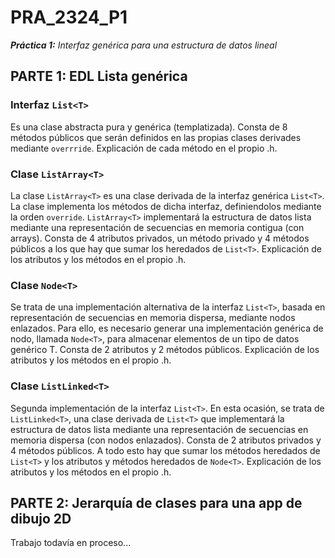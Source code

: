 # PRA_2324_P1
***Práctica 1:** Interfaz genérica para una estructura de datos lineal*

## PARTE 1: EDL Lista genérica

### Interfaz ```List<T>```
Es una clase abstracta pura y genérica (templatizada). Consta de 8 métodos públicos que serán definidos en las propias clases derivades mediante ```overrride```. Explicación de cada método en el propio .h. 

### Clase ```ListArray<T>```
La clase ```ListArray<T>``` es una clase derivada de la interfaz genérica ```List<T>```. La clase implementa los métodos de dicha interfaz, definiendolos mediante la orden ```override```. ```ListArray<T>``` implementará la estructura de datos lista mediante una representación de secuencias en memoria contigua (con arrays). 
Consta de 4 atributos privados, un método privado y 4 métodos públicos a los que hay que sumar los heredados de ```List<T>```. Explicación de los atributos y los métodos en el propio .h. 

### Clase ```Node<T>```
Se trata de una implementación alternativa de la interfaz ```List<T>```, basada en representación de secuencias en memoria dispersa, mediante nodos enlazados. Para ello, es necesario generar una implementación genérica de nodo, llamada ```Node<T>```, para almacenar elementos de un tipo de datos genérico T.
Consta de 2 atributos y 2 métodos públicos. Explicación de los atributos y los métodos en el propio .h. 

### Clase ```ListLinked<T>```
Segunda implementación de la interfaz ```List<T>```. En esta ocasión, se trata de ```ListLinked<T>```, una clase derivada de ```List<T>``` que implementará la estructura de datos lista mediante una representación de secuencias en memoria dispersa (con nodos enlazados).
Consta de 2 atributos privados y 4 métodos públicos. A todo esto hay que sumar los métodos heredados de ```List<T>``` y los atributos y métodos heredados de ```Node<T>```. Explicación de los atributos y los métodos en el propio .h. 

## PARTE 2: Jerarquía de clases para una app de dibujo 2D
Trabajo todavía en proceso...
